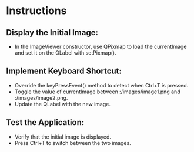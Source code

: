# Instructions
## Display the Initial Image:
- In the ImageViewer constructor, use QPixmap to load the currentImage and set it on the QLabel with setPixmap().

## Implement Keyboard Shortcut:
- Override the keyPressEvent() method to detect when Ctrl+T is pressed.
- Toggle the value of currentImage between :/images/image1.png and :/images/image2.png.
- Update the QLabel with the new image.

## Test the Application:
- Verify that the initial image is displayed.
- Press Ctrl+T to switch between the two images.